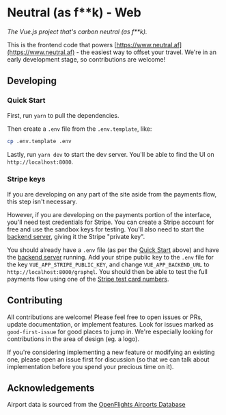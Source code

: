 # Neutral (as f**k) - Web

*The Vue.js project that's carbon neutral (as f\*\*k).*

This is the frontend code that powers [https://www.neutral.af](https://www.neutral.af) - the easiest way to offset your travel. We're in an early development stage, so contributions are welcome!

## Developing

### Quick Start

First, run `yarn` to pull the dependencies.

Then create a `.env` file from the `.env.template`, like:

```sh
cp .env.template .env
```

Lastly, run `yarn dev` to start the dev server. You'll be able to find the UI on `http://localhost:8080`.

### Stripe keys

If you are developing on any part of the site aside from the payments flow, this step isn't necessary.

However, if you are developing on the payments portion of the interface, you'll need test credentials for Stripe. You can create a Stripe account for free and use the sandbox keys for testing. You'll also need to start the [backend server](https://github.com/neutral-af/backend), giving it the Stripe "private key".

You should already have a `.env` file (as per the [Quick Start](#quick-start) above) and have the [backend server](https://github.com/neutral-af/backend) running. Add your stripe public key to the `.env` file for the key `VUE_APP_STRIPE_PUBLIC_KEY`, and change `VUE_APP_BACKEND_URL` to `http://localhost:8000/graphql`. You should then be able to test the full payments flow using one of the [Stripe test card numbers](https://stripe.com/docs/payments/payment-intents/web-manual#testing).

## Contributing

All contributions are welcome! Please feel free to open issues or PRs, update documentation, or implement features. Look for issues marked as `good-first-issue` for good places to jump in. We're especially looking for contributions in the area of design (eg. a logo).

If you're considering implementing a new feature or modifying an existing one, please open an issue first for discussion (so that we can talk about implementation before you spend your precious time on it).

## Acknowledgements

Airport data is sourced from the [OpenFlights Airports Database](https://openflights.org/data.html)
